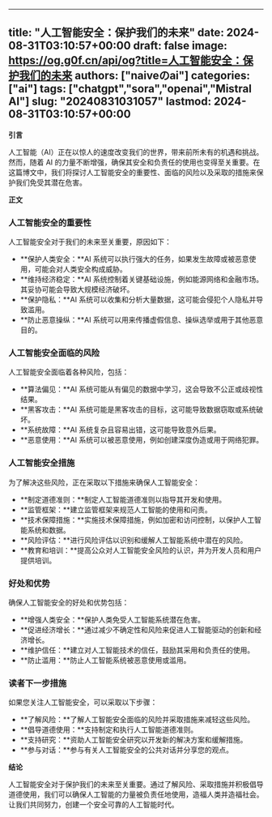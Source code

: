
---
title: "人工智能安全：保护我们的未来"
date: 2024-08-31T03:10:57+00:00
draft: false
image: https://og.g0f.cn/api/og?title=人工智能安全：保护我们的未来
authors: ["naiveのai"]
categories: ["ai"]
tags: ["chatgpt","sora","openai","Mistral AI"]
slug: "20240831031057"
lastmod: 2024-08-31T03:10:57+00:00
---
**引言**

人工智能（AI）正在以惊人的速度改变我们的世界，带来前所未有的机遇和挑战。然而，随着 AI 的力量不断增强，确保其安全和负责任的使用也变得至关重要。在这篇博文中，我们将探讨人工智能安全的重要性、面临的风险以及采取的措施来保护我们免受其潜在危害。

**正文**

### 人工智能安全的重要性

人工智能安全对于我们的未来至关重要，原因如下：

- **保护人类安全：**AI 系统可以执行强大的任务，如果发生故障或被恶意使用，可能会对人类安全构成威胁。
- **维持经济稳定：**AI 系统控制着关键基础设施，例如能源网络和金融市场。其妥协可能会导致大规模经济破坏。
- **保护隐私：**AI 系统可以收集和分析大量数据，这可能会侵犯个人隐私并导致滥用。
- **防止恶意操纵：**AI 系统可以用来传播虚假信息、操纵选举或用于其他恶意目的。

### 人工智能安全面临的风险

人工智能安全面临着各种风险，包括：

- **算法偏见：**AI 系统可能从有偏见的数据中学习，这会导致不公正或歧视性结果。
- **黑客攻击：**AI 系统可能是黑客攻击的目标，这可能导致数据窃取或系统破坏。
- **系统故障：**AI 系统复杂且容易出错，这可能导致意外后果。
- **恶意使用：**AI 系统可以被恶意使用，例如创建深度伪造或用于网络犯罪。

### 人工智能安全措施

为了解决这些风险，正在采取以下措施来确保人工智能安全：

- **制定道德准则：**制定人工智能道德准则以指导其开发和使用。
- **监管框架：**建立监管框架来规范人工智能的使用和问责。
- **技术保障措施：**实施技术保障措施，例如加密和访问控制，以保护人工智能系统和数据。
- **风险评估：**进行风险评估以识别和缓解人工智能系统中潜在的风险。
- **教育和培训：**提高公众对人工智能安全风险的认识，并为开发人员和用户提供培训。

### 好处和优势

确保人工智能安全的好处和优势包括：

- **增强人类安全：**保护人类免受人工智能系统潜在危害。
- **促进经济增长：**通过减少不确定性和风险来促进人工智能驱动的创新和经济增长。
- **维护信任：**建立对人工智能技术的信任，鼓励其采用和负责任的使用。
- **防止滥用：**防止人工智能系统被恶意使用或滥用。

### 读者下一步措施

如果您关注人工智能安全，可以采取以下步骤：

- **了解风险：**了解人工智能安全面临的风险并采取措施来减轻这些风险。
- **倡导道德使用：**支持制定和执行人工智能道德准则。
- **支持研究：**资助人工智能安全研究以开发新的解决方案和缓解措施。
- **参与对话：**参与有关人工智能安全的公共对话并分享您的观点。

**结论**

人工智能安全对于保护我们的未来至关重要。通过了解风险、采取措施并积极倡导道德使用，我们可以确保人工智能的力量被负责任地使用，造福人类并造福社会。让我们共同努力，创建一个安全可靠的人工智能时代。